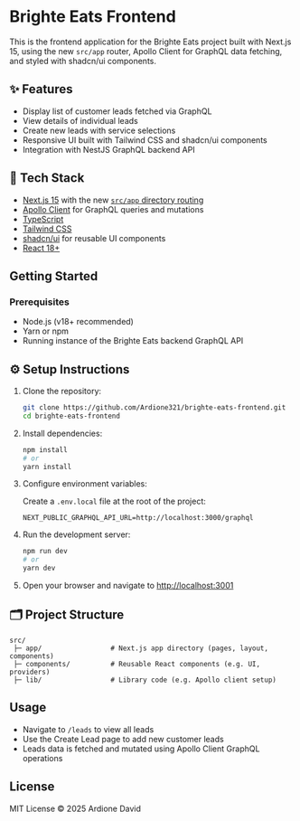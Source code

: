 
# Brighte Eats Frontend

This is the frontend application for the Brighte Eats project built with Next.js 15, using the new `src/app` router, Apollo Client for GraphQL data fetching, and styled with shadcn/ui components.

## ✨ Features

- Display list of customer leads fetched via GraphQL
- View details of individual leads
- Create new leads with service selections
- Responsive UI built with Tailwind CSS and shadcn/ui components
- Integration with NestJS GraphQL backend API

## 🚀 Tech Stack

- [Next.js 15](https://nextjs.org/) with the new [`src/app` directory routing](https://nextjs.org/docs/app/building-your-application/routing)
- [Apollo Client](https://www.apollographql.com/docs/react/) for GraphQL queries and mutations
- [TypeScript](https://www.typescriptlang.org/)
- [Tailwind CSS](https://tailwindcss.com/)
- [shadcn/ui](https://ui.shadcn.com/) for reusable UI components
- [React 18+](https://reactjs.org/)

## Getting Started

### Prerequisites

- Node.js (v18+ recommended)
- Yarn or npm
- Running instance of the Brighte Eats backend GraphQL API

## ⚙️ Setup Instructions

1. Clone the repository:

   ```bash
   git clone https://github.com/Ardione321/brighte-eats-frontend.git
   cd brighte-eats-frontend
   ```

2. Install dependencies:

   ```bash
   npm install
   # or
   yarn install
   ```

3. Configure environment variables:

   Create a `.env.local` file at the root of the project:

   ```env
   NEXT_PUBLIC_GRAPHQL_API_URL=http://localhost:3000/graphql
   ```

4. Run the development server:

   ```bash
   npm run dev
   # or
   yarn dev
   ```

5. Open your browser and navigate to [http://localhost:3001](http://localhost:3001)

## 🗂 Project Structure

```
src/
 ├─ app/                 # Next.js app directory (pages, layout, components)
 ├─ components/          # Reusable React components (e.g. UI, providers)
 ├─ lib/                 # Library code (e.g. Apollo client setup)
```

## Usage

- Navigate to `/leads` to view all leads
- Use the Create Lead page to add new customer leads
- Leads data is fetched and mutated using Apollo Client GraphQL operations


## License

MIT License © 2025 Ardione David
